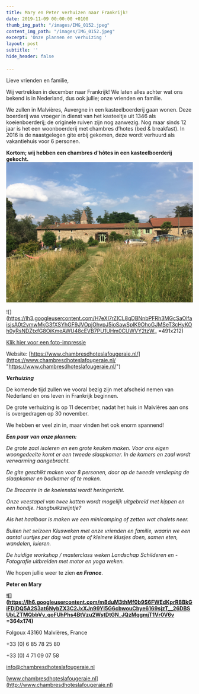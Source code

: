 ```yaml
---
title: Mary en Peter verhuizen naar Frankrijk!
date: 2019-11-09 00:00:00 +0100
thumb_img_path: "/images/IMG_0152.jpeg"
content_img_path: "/images/IMG_0152.jpeg"
excerpt: 'Onze plannen en verhuizing '
layout: post
subtitle: ''
hide_header: false

---
```

Lieve vrienden en familie,

Wij vertrekken in december naar Frankrijk! We laten alles achter wat ons bekend is in Nederland, dus ook jullie; onze vrienden en familie.

We zullen in Malvières, Auvergne in een kasteelboerderij gaan wonen. Deze boerderij was vroeger in dienst van het kasteeltje uit 1346 als koeienboerderij; de originele ruiven zijn nog aanwezig. Nog maar sinds 12 jaar is het een woonboerderij met chambres d’hotes (bed & breakfast). In 2016 is de naastgelegen gite erbij gekomen, deze wordt verhuurd als vakantiehuis voor 6 personen.

**Kortom; wij hebben een chambres d'hôtes in een kasteelboerderij gekocht.![](/images/IMG_0152.jpeg)**

![](https://lh3.googleusercontent.com/H7eXI7rZICL8qDBNnbPFRh3MGcSaOlfaisjsA0t2vmwMkG3fXSYhGF9JVOpjOhvpJ5ioSawSplK9OhoGJMSeT3cHyKOh0yRsNDZtxfG8OiKmeAWU48cEVB7PU1UHm0CUWVY2tzW_ =491x212)

[Klik hier voor een foto-impressie](https://photos.google.com/share/AF1QipOws25LOiD4F4eK40ASygY1gjpNBBSTI2PauVVa55ol2Xee-ht8OFvt-hixFXtYoQ/photo/AF1QipNbz-FgGh21HS3cLHfZgAM8DDcFsiT8QzG25ECp?key=NTl1QVRkREVxM2N6NjdRd01yWXotbGNCc2xWX2VB)

Website: [https://www.chambresdhoteslafougeraie.nl/](https://www.chambresdhoteslafougeraie.nl/ "https://www.chambresdhoteslafougeraie.nl/")

**_Verhuizing_**

De komende tijd zullen we vooral bezig zijn met afscheid nemen van Nederland en ons leven in Frankrijk beginnen.

De grote verhuizing is op 11 december, nadat het huis in Malvières aan ons is overgedragen op 30 november.

We hebben er veel zin in, maar vinden het ook enorm spannend!

**_Een paar van onze plannen:_**

_De grote zaal isoleren en een grote keuken maken. Voor ons eigen woongedeelte komt er een tweede slaapkamer. In de kamers en zaal wordt verwarming aangebracht._

_De gite geschikt maken voor 8 personen, door op de tweede verdieping de slaapkamer en badkamer af te maken._

_De Brocante in de koeienstal wordt heringericht._

_Onze veestapel van twee katten wordt mogelijk uitgebreid met kippen en een hondje. Hangbuikzwijntje?_

_Als het haalbaar is maken we een minicamping of zetten wat chalets neer._

_Buiten het seizoen Klusweken met onze vrienden en familie, waarin we een aantal uurtjes per dag wat grote of kleinere klusjes doen, samen eten, wandelen, luieren._

_De huidige workshop / masterclass weken Landschap Schilderen en - Fotografie uitbreiden met motor en yoga weken._

We hopen jullie weer te zien **_en France_**.

**Peter en Mary**

**![](https://lh6.googleusercontent.com/m8duM3thMf0b9S6FWEdKprR8BkGiFDjDQ5A2S3at6NybZX3C2JxXJn99Yl5G6cbwouCbye6169sjzT__26DBSUbLZTMQbbVv_qoFUhPhs4BtVzu2WstDtGN_JQzMqgmjT1Vr0V6v =364x174)**

Folgoux 43160 Malvières, France

\+33 (0) 6 85 78 25 80

\+33 (0) 4 71 09 07 58

[info@chambresdhoteslafougeraie.nl](mailto:info@chambresdhoteslafougeraie.nl)

[www.chambresdhoteslafougeraie.nl](http://www.chambresdhoteslafougeraie.nl)